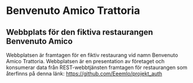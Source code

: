# Benvenuto Amico Trattoria 
## Webbplats för den fiktiva restaurangen Benvenuto Amico

Webbplatsen är framtagen för en fiktiv restaurang vid namn Benvenuto Amico Trattoria. Webbplatsen är en presentation av företaget och konsumerar data från REST-webbtjänsten framtagen för restaurangen som återfinns på denna länk: https://github.com/Eeemlo/projekt_auth

